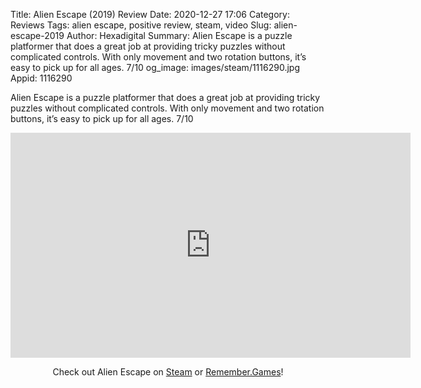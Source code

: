 Title: Alien Escape (2019) Review
Date: 2020-12-27 17:06
Category: Reviews
Tags: alien escape, positive review, steam, video
Slug: alien-escape-2019
Author: Hexadigital
Summary: Alien Escape is a puzzle platformer that does a great job at providing tricky puzzles without complicated controls. With only movement and two rotation buttons, it’s easy to pick up for all ages. 7/10
og_image: images/steam/1116290.jpg
Appid: 1116290

Alien Escape is a puzzle platformer that does a great job at providing tricky puzzles without complicated controls. With only movement and two rotation buttons, it’s easy to pick up for all ages. 7/10

<center><iframe src="https://www.youtube.com/embed/cWodmaJhP8U?feature=oembed" allow="accelerometer; autoplay; encrypted-media; gyroscope; picture-in-picture" width="640" height="360" frameborder="0"></iframe>

Check out Alien Escape on [Steam](https://store.steampowered.com/app/1116290/?curator_clanid=34633900) or [Remember.Games](https://remember.games/game/43/)!</center>